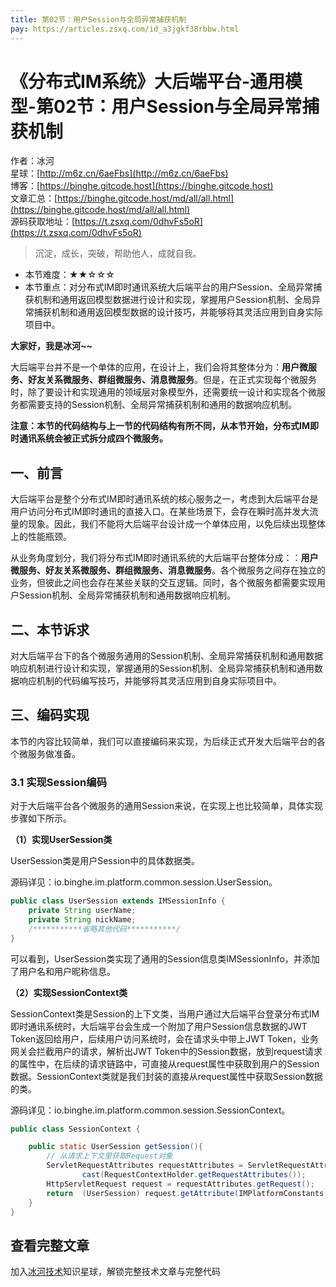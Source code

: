 ```yaml
---
title: 第02节：用户Session与全局异常捕获机制
pay: https://articles.zsxq.com/id_a3jgkf38rbbw.html
---
```


# 《分布式IM系统》大后端平台-通用模型-第02节：用户Session与全局异常捕获机制

作者：冰河
<br/>星球：[http://m6z.cn/6aeFbs](http://m6z.cn/6aeFbs)
<br/>博客：[https://binghe.gitcode.host](https://binghe.gitcode.host)
<br/>文章汇总：[https://binghe.gitcode.host/md/all/all.html](https://binghe.gitcode.host/md/all/all.html)
<br/>源码获取地址：[https://t.zsxq.com/0dhvFs5oR](https://t.zsxq.com/0dhvFs5oR)

> 沉淀，成长，突破，帮助他人，成就自我。

* 本节难度：★★☆☆☆
* 本节重点：对分布式IM即时通讯系统大后端平台的用户Session、全局异常捕获机制和通用返回模型数据进行设计和实现，掌握用户Session机制、全局异常捕获机制和通用返回模型数据的设计技巧，并能够将其灵活应用到自身实际项目中。

**大家好，我是冰河~~**

大后端平台并不是一个单体的应用，在设计上，我们会将其整体分为：**用户微服务、好友关系微服务、群组微服务、消息微服务**。但是，在正式实现每个微服务时，除了要设计和实现通用的领域层对象模型外，还需要统一设计和实现各个微服务都需要支持的Session机制、全局异常捕获机制和通用的数据响应机制。

**注意：本节的代码结构与上一节的代码结构有所不同，从本节开始，分布式IM即时通讯系统会被正式拆分成四个微服务。**

## 一、前言

大后端平台是整个分布式IM即时通讯系统的核心服务之一，考虑到大后端平台是用户访问分布式IM即时通讯的直接入口。在某些场景下，会存在瞬时高并发大流量的现象。因此，我们不能将大后端平台设计成一个单体应用，以免后续出现整体上的性能瓶颈。

从业务角度划分，我们将分布式IM即时通讯系统的大后端平台整体分成：：**用户微服务、好友关系微服务、群组微服务、消息微服务**。各个微服务之间存在独立的业务，但彼此之间也会存在某些关联的交互逻辑。同时，各个微服务都需要实现用户Session机制、全局异常捕获机制和通用数据响应机制。

## 二、本节诉求

对大后端平台下的各个微服务通用的Session机制、全局异常捕获机制和通用数据响应机制进行设计和实现，掌握通用的Session机制、全局异常捕获机制和通用数据响应机制的代码编写技巧，并能够将其灵活应用到自身实际项目中。

## 三、编码实现

本节的内容比较简单，我们可以直接编码来实现，为后续正式开发大后端平台的各个微服务做准备。

### 3.1 实现Session编码

对于大后端平台各个微服务的通用Session来说，在实现上也比较简单，具体实现步骤如下所示。

**（1）实现UserSession类**

UserSession类是用户Session中的具体数据类。

源码详见：io.binghe.im.platform.common.session.UserSession。

```java
public class UserSession extends IMSessionInfo {
    private String userName;
    private String nickName;
    /***********省略其他代码***********/
}
```

可以看到，UserSession类实现了通用的Session信息类IMSessionInfo，并添加了用户名和用户昵称信息。

**（2）实现SessionContext类**

SessionContext类是Session的上下文类，当用户通过大后端平台登录分布式IM即时通讯系统时，大后端平台会生成一个附加了用户Session信息数据的JWT Token返回给用户，后续用户访问系统时，会在请求头中带上JWT Token，业务网关会拦截用户的请求，解析出JWT Token中的Session数据，放到request请求的属性中，在后续的请求链路中，可直接从request属性中获取到用户的Session数据。SessionContext类就是我们封装的直接从request属性中获取Session数据的类。

源码详见：io.binghe.im.platform.common.session.SessionContext。

```java
public class SessionContext {

    public static UserSession getSession(){
        // 从请求上下文里获取Request对象
        ServletRequestAttributes requestAttributes = ServletRequestAttributes.class.
                cast(RequestContextHolder.getRequestAttributes());
        HttpServletRequest request = requestAttributes.getRequest();
        return  (UserSession) request.getAttribute(IMPlatformConstants.SESSION);
    }
}
```
## 查看完整文章

加入[冰河技术](http://m6z.cn/6aeFbs)知识星球，解锁完整技术文章与完整代码